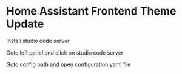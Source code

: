 # Home Assistant Frontend Theme Update


Install studio code server 

Goto left panel and click on studio code server 

Goto config path and open configuration.yaml file



